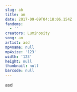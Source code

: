 ```yaml
---
slug: ab
title: an
date: 2017-09-09T04:18:06.154Z
fandoms:
  - ''
creators: Luminosity
song: an
artist: asd
mp4name: null
mp4size: '123'
width: '123'
height: null
thumbnail: null
barcode: null
---
```

asd
